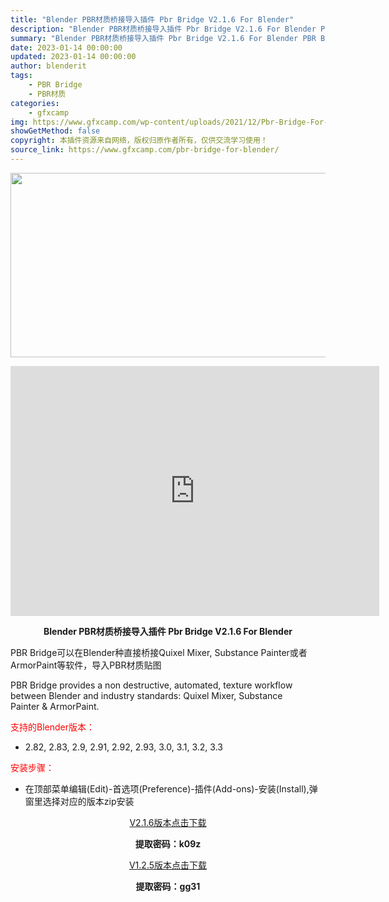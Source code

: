 ```yaml
---
title: "Blender PBR材质桥接导入插件 Pbr Bridge V2.1.6 For Blender"
description: "Blender PBR材质桥接导入插件 Pbr Bridge V2.1.6 For Blender PBR Bridge可以在Blender种直接桥接Quixel Mixer, Substance P..."
summary: "Blender PBR材质桥接导入插件 Pbr Bridge V2.1.6 For Blender PBR Bridge可以在Blender种直接桥接Quixel Mixer, Substance P..."
date: 2023-01-14 00:00:00
updated: 2023-01-14 00:00:00
author: blenderit
tags: 
    - PBR Bridge
    - PBR材质
categories:
    - gfxcamp
img: https://www.gfxcamp.com/wp-content/uploads/2021/12/Pbr-Bridge-For-Blender.jpg
showGetMethod: false
copyright: 本插件资源来自网络，版权归原作者所有，仅供交流学习使用！
source_link: https://www.gfxcamp.com/pbr-bridge-for-blender/
---
```

<div><p><img decoding="async" class="aligncenter size-full wp-image-101321" src="https://www.gfxcamp.com/wp-content/uploads/2021/12/Pbr-Bridge-For-Blender.jpg" data-src="https://www.gfxcamp.com/wp-content/uploads/2021/12/Pbr-Bridge-For-Blender.jpg" alt="" width="590" height="295" data-srcset="https://www.gfxcamp.com/wp-content/uploads/2021/12/Pbr-Bridge-For-Blender.jpg 590w, https://www.gfxcamp.com/wp-content/uploads/2021/12/Pbr-Bridge-For-Blender-150x75.jpg 150w" data-sizes="(max-width: 590px) 100vw, 590px"></p><p style="text-align: center;"><iframe loading="lazy" src="https://player.youku.com/embed/XNTgzMDI2NDEwMA==" width="590" height="400" frameborder="0" allowfullscreen="allowfullscreen" data-mce-fragment="1"></iframe></p><p style="text-align: center;"><strong>Blender PBR材质桥接导入插件 Pbr Bridge V2.1.6 For Blender</strong></p><p>PBR Bridge可以在Blender种直接桥接Quixel Mixer, Substance Painter或者ArmorPaint等软件，导入PBR材质贴图</p><p>PBR Bridge provides a non destructive, automated, texture workflow between Blender and industry standards: Quixel Mixer, Substance Painter &amp; ArmorPaint.</p><p style="text-align: left;"><span style="color: #ff0000;">支持的Blender版本：</span></p><ul>
<li style="text-align: left;">2.82, 2.83, 2.9, 2.91, 2.92, 2.93, 3.0, 3.1, 3.2, 3.3</li>
</ul><p style="text-align: left;"><span style="color: #ff0000;">安装步骤：</span></p><ul>
<li>在顶部菜单编辑(Edit)-首选项(Preference)-插件(Add-ons)-安装(Install),弹窗里选择对应的版本zip安装</li>
</ul><p style="text-align: center;"><a class="maxbutton-3 maxbutton maxbutton-baidu" target="_blank" rel="noopener" href="https://pan.baidu.com/s/14_qiJ8Sn8hb3LfqJsmLt0Q?pwd=k09z"><span class="mb-text">V2.1.6版本点击下载</span></a></p><p style="text-align: center;"><strong>提取密码：k09z</strong></p><p style="text-align: center;"><a class="maxbutton-3 maxbutton maxbutton-baidu" target="_blank" rel="noopener" href="https://pan.baidu.com/s/1vL9vaU8d_UUlqNSeYVmecw?pwd=gg31"><span class="mb-text">V1.2.5版本点击下载</span></a></p><p style="text-align: center;"><strong>提取密码：gg31</strong></p></div>